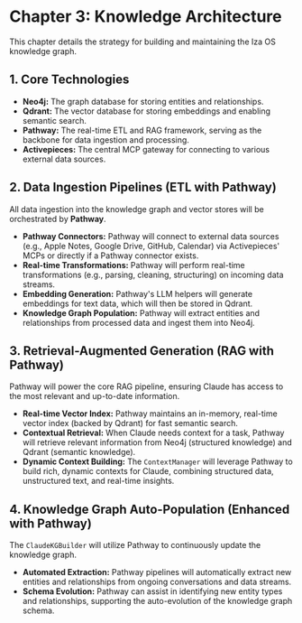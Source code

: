 # Chapter 3: Knowledge Architecture

This chapter details the strategy for building and maintaining the Iza OS knowledge graph.

## 1. Core Technologies

- **Neo4j:** The graph database for storing entities and relationships.
- **Qdrant:** The vector database for storing embeddings and enabling semantic search.
- **Pathway:** The real-time ETL and RAG framework, serving as the backbone for data ingestion and processing.
- **Activepieces:** The central MCP gateway for connecting to various external data sources.

## 2. Data Ingestion Pipelines (ETL with Pathway)

All data ingestion into the knowledge graph and vector stores will be orchestrated by **Pathway**.

- **Pathway Connectors:** Pathway will connect to external data sources (e.g., Apple Notes, Google Drive, GitHub, Calendar) via Activepieces' MCPs or directly if a Pathway connector exists.
- **Real-time Transformations:** Pathway will perform real-time transformations (e.g., parsing, cleaning, structuring) on incoming data streams.
- **Embedding Generation:** Pathway's LLM helpers will generate embeddings for text data, which will then be stored in Qdrant.
- **Knowledge Graph Population:** Pathway will extract entities and relationships from processed data and ingest them into Neo4j.

## 3. Retrieval-Augmented Generation (RAG with Pathway)

Pathway will power the core RAG pipeline, ensuring Claude has access to the most relevant and up-to-date information.

- **Real-time Vector Index:** Pathway maintains an in-memory, real-time vector index (backed by Qdrant) for fast semantic search.
- **Contextual Retrieval:** When Claude needs context for a task, Pathway will retrieve relevant information from Neo4j (structured knowledge) and Qdrant (semantic knowledge).
- **Dynamic Context Building:** The `ContextManager` will leverage Pathway to build rich, dynamic contexts for Claude, combining structured data, unstructured text, and real-time insights.

## 4. Knowledge Graph Auto-Population (Enhanced with Pathway)

The `ClaudeKGBuilder` will utilize Pathway to continuously update the knowledge graph.

- **Automated Extraction:** Pathway pipelines will automatically extract new entities and relationships from ongoing conversations and data streams.
- **Schema Evolution:** Pathway can assist in identifying new entity types and relationships, supporting the auto-evolution of the knowledge graph schema.
